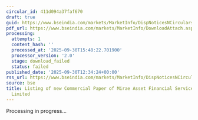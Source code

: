 ```yaml
---
circular_id: 411d094a37faf670
draft: true
guid: https://www.bseindia.com/markets/MarketInfo/DispNoticesNCirculars.aspx?Noticeid={D443417A-474F-4209-AA59-AB46ABB440D5}&noticeno=20250930-38&dt=09/30/2025&icount=38&totcount=104&flag=0
pdf_url: https://www.bseindia.com/markets/MarketInfo/DownloadAttach.aspx?id=20250930-38&attachedId=
processing:
  attempts: 1
  content_hash: ''
  processed_at: '2025-09-30T15:48:22.701900'
  processor_version: '2.0'
  stage: download_failed
  status: failed
published_date: '2025-09-30T12:34:24+00:00'
rss_url: https://www.bseindia.com/markets/MarketInfo/DispNoticesNCirculars.aspx?Noticeid={D443417A-474F-4209-AA59-AB46ABB440D5}&noticeno=20250930-38&dt=09/30/2025&icount=38&totcount=104&flag=0
source: bse
title: Listing of new Commercial Paper of Mirae Asset Financial Services (India) Private
  Limited
---
```


Processing in progress...